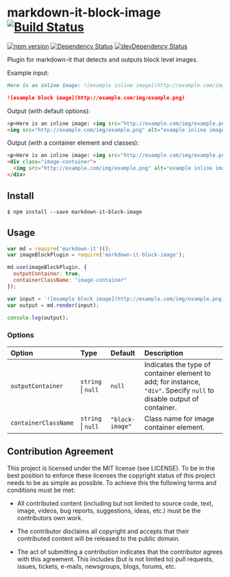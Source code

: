 # markdown-it-block-image [![Build Status](https://travis-ci.org/rotorz/markdown-it-block-image.svg?branch=master)](https://travis-ci.org/rotorz/markdown-it-block-image) 

[![npm version](https://badge.fury.io/js/markdown-it-block-image.svg)](https://badge.fury.io/js/markdown-it-block-image)
[![Dependency Status](https://david-dm.org/rotorz/markdown-it-block-image.svg)](https://david-dm.org/rotorz/markdown-it-block-image)
[![devDependency Status](https://david-dm.org/rotorz/markdown-it-block-image/dev-status.svg)](https://david-dm.org/rotorz/markdown-it-block-image#info=devDependencies)

Plugin for markdown-it that detects and outputs block level images.


Example input:
```markdown
Here is an inline image: ![example inline image](http://example.com/img/example.png).

![example block image](http://example.com/img/example.png)
```

Output (with default options):
```html
<p>Here is an inline image: <img src="http://example.com/img/example.png" alt="example inline image">.</p>
<img src="http://example.com/img/example.png" alt="example inline image">
```

Output (with a container element and classes):
```html
<p>Here is an inline image: <img src="http://example.com/img/example.png" alt="example inline image">.</p>
<div class="image-container">
  <img src="http://example.com/img/example.png" alt="example inline image">
</div>
```


## Install

```
$ npm install --save markdown-it-block-image
```


## Usage

```javascript
var md = require('markdown-it')();
var imageBlockPlugin = require('markdown-it-block-image');

md.use(imageBlockPlugin, {
  outputContainer: true,
  containerClassName: "image-container"
});

var input = '![example block image](http://example.com/img/example.png)';
var output = md.render(input);

console.log(output);
```


### Options

Option               | Type               | Default         | Description
:--------------------|:-------------------|:----------------|:---------------------------------------------------------------------------------------------------------------------
`outputContainer`    | `string` \| `null` | `null`          | Indicates the type of container element to add; for instance, `"div"`. Specify `null` to disable output of container.
`containerClassName` | `string` \| `null` | `"block-image"` | Class name for image container element.


## Contribution Agreement

This project is licensed under the MIT license (see LICENSE). To be in the best
position to enforce these licenses the copyright status of this project needs to
be as simple as possible. To achieve this the following terms and conditions
must be met:

- All contributed content (including but not limited to source code, text,
  image, videos, bug reports, suggestions, ideas, etc.) must be the
  contributors own work.

- The contributor disclaims all copyright and accepts that their contributed
  content will be released to the public domain.

- The act of submitting a contribution indicates that the contributor agrees
  with this agreement. This includes (but is not limited to) pull requests, issues,
  tickets, e-mails, newsgroups, blogs, forums, etc.
